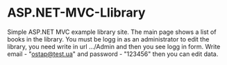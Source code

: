 # ASP.NET-MVC-Llibrary
Simple ASP.NET MVC example library site.
The main page shows a list of books in the library. You must be logg in as an administrator to edit the library, you need write in url .../Admin and then you see logg in form. Write email - "ostap@test.ua" and password - "123456" then you can edit data.
